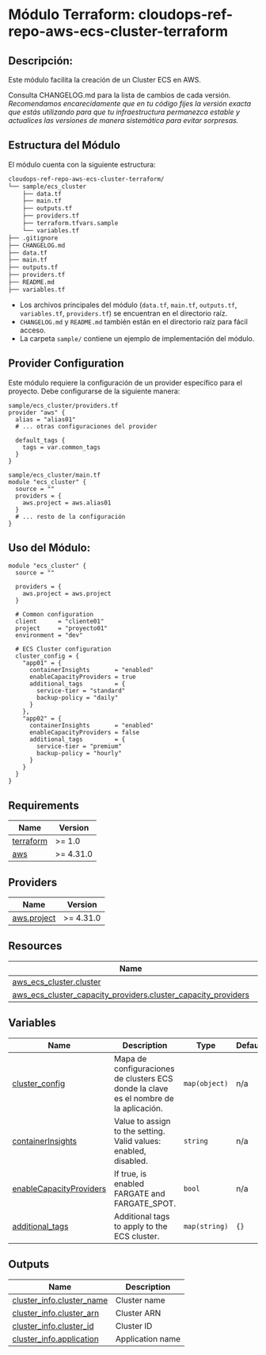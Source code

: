 # **Módulo Terraform: cloudops-ref-repo-aws-ecs-cluster-terraform**

## Descripción:

Este módulo facilita la creación de un Cluster ECS en AWS.

Consulta CHANGELOG.md para la lista de cambios de cada versión. *Recomendamos encarecidamente que en tu código fijes la versión exacta que estás utilizando para que tu infraestructura permanezca estable y actualices las versiones de manera sistemática para evitar sorpresas.*

## Estructura del Módulo
El módulo cuenta con la siguiente estructura:

```bash
cloudops-ref-repo-aws-ecs-cluster-terraform/
└── sample/ecs_cluster
    ├── data.tf
    ├── main.tf
    ├── outputs.tf
    ├── providers.tf
    ├── terraform.tfvars.sample
    └── variables.tf
├── .gitignore
├── CHANGELOG.md
├── data.tf
├── main.tf
├── outputs.tf
├── providers.tf
├── README.md
├── variables.tf
```

- Los archivos principales del módulo (`data.tf`, `main.tf`, `outputs.tf`, `variables.tf`, `providers.tf`) se encuentran en el directorio raíz.
- `CHANGELOG.md` y `README.md` también están en el directorio raíz para fácil acceso.
- La carpeta `sample/` contiene un ejemplo de implementación del módulo.

## Provider Configuration

Este módulo requiere la configuración de un provider específico para el proyecto. Debe configurarse de la siguiente manera:

```hcl
sample/ecs_cluster/providers.tf
provider "aws" {
  alias = "alias01"
  # ... otras configuraciones del provider
  
  default_tags {
    tags = var.common_tags
  }
}

sample/ecs_cluster/main.tf
module "ecs_cluster" {
  source = ""
  providers = {
    aws.project = aws.alias01
  }
  # ... resto de la configuración
}
```

## Uso del Módulo:

```hcl
module "ecs_cluster" {
  source = ""
  
  providers = {
    aws.project = aws.project
  }

  # Common configuration
  client      = "cliente01"
  project     = "proyecto01"
  environment = "dev"

  # ECS Cluster configuration 
  cluster_config = {
    "app01" = {
      containerInsights       = "enabled"
      enableCapacityProviders = true
      additional_tags         = {
        service-tier = "standard"
        backup-policy = "daily"
      }
    },
    "app02" = {
      containerInsights       = "enabled"
      enableCapacityProviders = false
      additional_tags         = {
        service-tier = "premium"
        backup-policy = "hourly"
      }
    }
  }
}
```

## Requirements

| Name | Version |
|------|---------|
| <a name="requirement_terraform"></a> [terraform](#requirement\_terraform) | >= 1.0 |
| <a name="requirement_aws"></a> [aws](#requirement\_aws) | >= 4.31.0 |

## Providers

| Name | Version |
|------|---------|
| <a name="provider_aws.project"></a> [aws.project](#provider\_aws) | >= 4.31.0 |

## Resources

| Name | Type |
|------|------|
| [aws_ecs_cluster.cluster](https://registry.terraform.io/providers/hashicorp/aws/latest/docs/resources/ecs_cluster) | resource |
| [aws_ecs_cluster_capacity_providers.cluster_capacity_providers](https://registry.terraform.io/providers/hashicorp/aws/latest/docs/resources/ecs_cluster_capacity_providers) | resource |

## Variables

| Name | Description | Type | Default | Required |
|------|-------------|------|---------|:--------:|
| <a name="cluster_config"></a> [cluster_config](#input\cluster_config) | Mapa de configuraciones de clusters ECS donde la clave es el nombre de la aplicación.| `map(object)` | n/a | yes |
| <a name="containerInsights"></a> [containerInsights](#input\containerInsights) | Value to assign to the setting. Valid values: enabled, disabled.| `string` | n/a | yes |
| <a name="enableCapacityProviders"></a> [enableCapacityProviders](#input\enableCapacityProviders) | If true, is enabled FARGATE and FARGATE_SPOT.| `bool` | n/a | yes |
| <a name="additional_tags"></a> [additional_tags](#input\additional_tags) | Additional tags to apply to the ECS cluster.| `map(string)` | `{}` | no |

## Outputs

| Name | Description |
|------|-------------|
| <a name="cluster_info.cluster_name"></a> [cluster_info.cluster_name](#output\cluster_info.cluster_name) | Cluster name |
| <a name="cluster_info.cluster_arn"></a> [cluster_info.cluster_arn](#output\cluster_info.cluster_arn) | Cluster ARN |
| <a name="cluster_info.cluster_id"></a> [cluster_info.cluster_id](#output\cluster_info.cluster_id) | Cluster ID |
| <a name="cluster_info.application"></a> [cluster_info.application](#output\cluster_info.application) | Application name |
